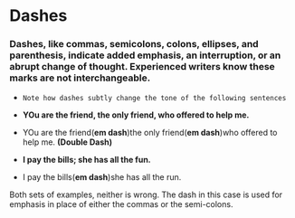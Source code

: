 # Dashes
### Dashes, like commas, semicolons, colons, ellipses, and parenthesis, indicate added emphasis, an interruption, or an abrupt change of thought. Experienced writers know these marks are not interchangeable.

- `Note how dashes subtly change the tone of the following sentences`

- **YOu are the friend, the only friend, who offered to help me.**
- YOu are the friend(**em dash**)the only friend(**em dash**)who offered to help me. **(Double Dash)**

- **I pay the bills; she has all the fun.**
- I pay the bills(**em dash**)she has all the run.

Both sets of examples, neither is wrong. The dash in this case is used for emphasis in place of either the commas or the semi-colons.
